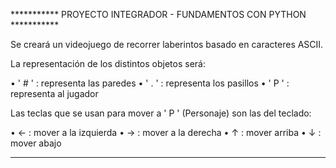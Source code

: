 *********** PROYECTO INTEGRADOR - FUNDAMENTOS CON PYTHON ***********

Se creará un videojuego de recorrer laberintos basado en caracteres ASCII.

La representación de los distintos objetos será:

• ' # ' : representa las paredes
• ' . ' : representa los pasillos
• ' P ' : representa al jugador

Las teclas que se usan para mover a ' P ' (Personaje) son las del teclado:

• ← : mover a la izquierda
• → : mover a la derecha
• ↑ : mover arriba
• ↓ : mover abajo

********************************************************************

